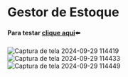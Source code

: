 # Gestor de Estoque

#### Para testar [clique aqui](https://davimdolabella.github.io/Gestor-de-Estoque/)⬅️

![Captura de tela 2024-09-29 114419](https://github.com/user-attachments/assets/4628cf70-4148-44d4-8a05-ec17942bb48d)
![Captura de tela 2024-09-29 114433](https://github.com/user-attachments/assets/b84aae0f-7e5c-4f25-a0e8-5333744c16c1)
![Captura de tela 2024-09-29 114449](https://github.com/user-attachments/assets/dc000081-0b09-4aad-9f85-e5b27e74a9f0)

